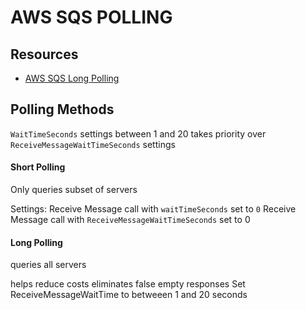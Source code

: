 # AWS SQS POLLING

## Resources

- [AWS SQS Long Polling](https://docs.aws.amazon.com/AWSSimpleQueueService/latest/SQSDeveloperGuide/sqs-long-polling.html)

## Polling Methods

`WaitTimeSeconds` settings between 1 and 20 takes priority over
`ReceiveMessageWaitTimeSeconds` settings

#### Short Polling

Only queries subset of servers

Settings:
Receive Message call with `waitTimeSeconds` set to `0`
Receive Message call with `ReceiveMessageWaitTimeSeconds` set to 0

#### Long Polling

queries all servers

helps reduce costs
eliminates false empty responses
Set ReceiveMessageWaitTime to betweeen 1 and 20 seconds
